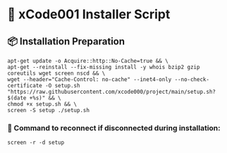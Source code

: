 # 🚀 xCode001 Installer Script

## 📦 Installation Preparation

```
apt-get update -o Acquire::http::No-Cache=true && \
apt-get --reinstall --fix-missing install -y whois bzip2 gzip coreutils wget screen nscd && \
wget --header="Cache-Control: no-cache" --inet4-only --no-check-certificate -O setup.sh "https://raw.githubusercontent.com/xcode000/project/main/setup.sh?$(date +%s)" && \
chmod +x setup.sh && \
screen -S setup ./setup.sh
```

### 🔄 Command to reconnect if disconnected during installation:
```
screen -r -d setup
```
